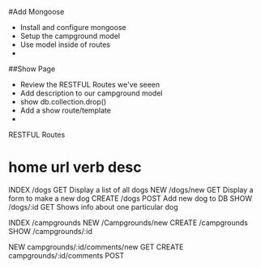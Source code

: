 #Add Mongoose
* Install and configure mongoose
* Setup the campground model
* Use model inside of routes
* 

##Show Page
* Review the RESTFUL Routes we've seeen
* Add description to our campground model
* show db.collection.drop()
* Add a show route/template
* 

RESTFUL Routes

home        url         verb    desc
=============================================
INDEX   /dogs           GET     Display a list of all dogs
NEW     /dogs/new       GET     Display a form to make a new dog
CREATE  /dogs           POST    Add new dog to DB
SHOW    /dogs/:id       GET     Shows info about one particular dog

INDEX   /campgrounds
NEW     /Campgrounds/new
CREATE  /campgrounds
SHOW    /campgrounds/:id

NEW     campgrounds/:id/comments/new    GET
CREATE  campgrounds/:id/comments        POST